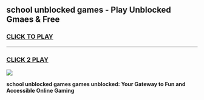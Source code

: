 
## school unblocked games - Play Unblocked Gmaes & Free
<h3>
<a href="https://premium.freeplayer.one?title=school_unblocked_games&ref=20F">CLICK TO PLAY</a></h3>
<hr>

<h3>
<a href="https://premium.freeplayer.one?title=school_unblocked_games&ref=20F">CLICK 2 PLAY</a>
  
</h3>

<a href="https://premium.freeplayer.one?title=school_unblocked_games&ref=20F/"><img src="https://clearcache.store/games.png"></a>


**school unblocked games games unblocked: Your Gateway to Fun and Accessible Online Gaming**
